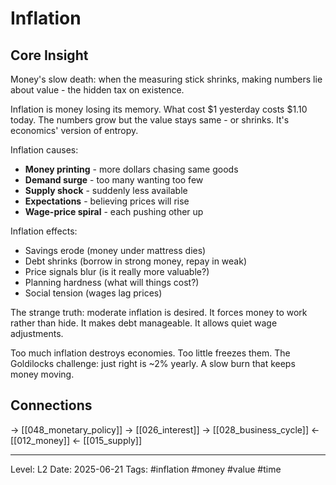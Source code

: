 # Inflation

## Core Insight
Money's slow death: when the measuring stick shrinks, making numbers lie about value - the hidden tax on existence.

Inflation is money losing its memory. What cost $1 yesterday costs $1.10 today. The numbers grow but the value stays same - or shrinks. It's economics' version of entropy.

Inflation causes:
- **Money printing** - more dollars chasing same goods
- **Demand surge** - too many wanting too few
- **Supply shock** - suddenly less available
- **Expectations** - believing prices will rise
- **Wage-price spiral** - each pushing other up

Inflation effects:
- Savings erode (money under mattress dies)
- Debt shrinks (borrow in strong money, repay in weak)
- Price signals blur (is it really more valuable?)
- Planning hardness (what will things cost?)
- Social tension (wages lag prices)

The strange truth: moderate inflation is desired. It forces money to work rather than hide. It makes debt manageable. It allows quiet wage adjustments. 

Too much inflation destroys economies. Too little freezes them. The Goldilocks challenge: just right is ~2% yearly. A slow burn that keeps money moving.

## Connections
→ [[048_monetary_policy]]
→ [[026_interest]]
→ [[028_business_cycle]]
← [[012_money]]
← [[015_supply]]

---
Level: L2
Date: 2025-06-21
Tags: #inflation #money #value #time
